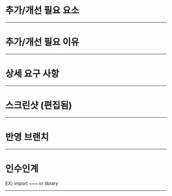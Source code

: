 # 추가/개선 필요 요소



---


# 추가/개선 필요 이유



---


# 상세 요구 사항



---


# 스크린샷 (편집됨) 



---


# 반영 브랜치



---


# 인수인계
EX) import ~~~ or library


---
